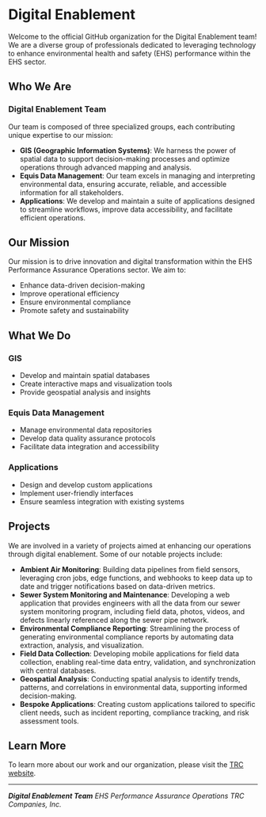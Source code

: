 # Digital Enablement

Welcome to the official GitHub organization for the Digital Enablement team! We are a diverse group of professionals dedicated to leveraging technology to enhance environmental health and safety (EHS) performance within the EHS sector.

## Who We Are

### Digital Enablement Team

Our team is composed of three specialized groups, each contributing unique expertise to our mission:

- **GIS (Geographic Information Systems)**: We harness the power of spatial data to support decision-making processes and optimize operations through advanced mapping and analysis.
- **Equis Data Management**: Our team excels in managing and interpreting environmental data, ensuring accurate, reliable, and accessible information for all stakeholders.
- **Applications**: We develop and maintain a suite of applications designed to streamline workflows, improve data accessibility, and facilitate efficient operations.

## Our Mission

Our mission is to drive innovation and digital transformation within the EHS Performance Assurance Operations sector. We aim to:

- Enhance data-driven decision-making
- Improve operational efficiency
- Ensure environmental compliance
- Promote safety and sustainability

## What We Do

### GIS

- Develop and maintain spatial databases
- Create interactive maps and visualization tools
- Provide geospatial analysis and insights

### Equis Data Management

- Manage environmental data repositories
- Develop data quality assurance protocols
- Facilitate data integration and accessibility

### Applications

- Design and develop custom applications
- Implement user-friendly interfaces
- Ensure seamless integration with existing systems

## Projects

We are involved in a variety of projects aimed at enhancing our operations through digital enablement. Some of our notable projects include:

- **Ambient Air Monitoring**: Building data pipelines from field sensors, leveraging cron jobs, edge functions, and webhooks to keep data up to date and trigger notifications based on data-driven metrics.
- **Sewer System Monitoring and Maintenance**: Developing a web application that provides engineers with all the data from our sewer system monitoring program, including field data, photos, videos, and defects linearly referenced along the sewer pipe network.
- **Environmental Compliance Reporting**: Streamlining the process of generating environmental compliance reports by automating data extraction, analysis, and visualization.
- **Field Data Collection**: Developing mobile applications for field data collection, enabling real-time data entry, validation, and synchronization with central databases.
- **Geospatial Analysis**: Conducting spatial analysis to identify trends, patterns, and correlations in environmental data, supporting informed decision-making.
- **Bespoke Applications**: Creating custom applications tailored to specific client needs, such as incident reporting, compliance tracking, and risk assessment tools.

## Learn More

To learn more about our work and our organization, please visit the [TRC website](https://www.trccompanies.com).

---

_**Digital Enablement Team**_
_EHS Performance Assurance Operations_
_TRC Companies, Inc._
